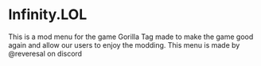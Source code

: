 # Infinity.LOL
This is a mod menu for the game Gorilla Tag made to make the game good again and allow our users to enjoy the modding.
This menu is made by @reveresal on discord 
